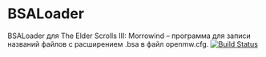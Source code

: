 # BSALoader
BSALoader для The Elder Scrolls III: Morrowind – программа для записи названий файлов с расширением .bsa в файл openmw.cfg.
[![Build Status](https://travis-ci.org/unnamedguy/BSALoader.svg?branch=master)](https://travis-ci.org/unnamedguy/BSALoader)

